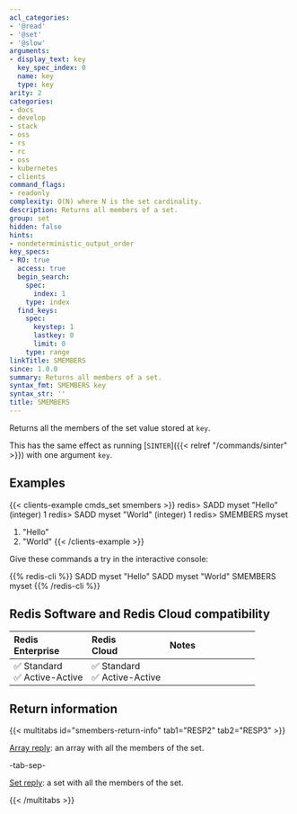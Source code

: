 ```yaml
---
acl_categories:
- '@read'
- '@set'
- '@slow'
arguments:
- display_text: key
  key_spec_index: 0
  name: key
  type: key
arity: 2
categories:
- docs
- develop
- stack
- oss
- rs
- rc
- oss
- kubernetes
- clients
command_flags:
- readonly
complexity: O(N) where N is the set cardinality.
description: Returns all members of a set.
group: set
hidden: false
hints:
- nondeterministic_output_order
key_specs:
- RO: true
  access: true
  begin_search:
    spec:
      index: 1
    type: index
  find_keys:
    spec:
      keystep: 1
      lastkey: 0
      limit: 0
    type: range
linkTitle: SMEMBERS
since: 1.0.0
summary: Returns all members of a set.
syntax_fmt: SMEMBERS key
syntax_str: ''
title: SMEMBERS
---
```

Returns all the members of the set value stored at `key`.

This has the same effect as running [`SINTER`]({{< relref "/commands/sinter" >}}) with one argument `key`.

## Examples

{{< clients-example cmds_set smembers >}}
redis> SADD myset "Hello"
(integer) 1
redis> SADD myset "World"
(integer) 1
redis> SMEMBERS myset
1) "Hello"
2) "World"
{{< /clients-example >}}

Give these commands a try in the interactive console:

{{% redis-cli %}}
SADD myset "Hello"
SADD myset "World"
SMEMBERS myset
{{% /redis-cli %}}

## Redis Software and Redis Cloud compatibility

| Redis<br />Enterprise | Redis<br />Cloud | <span style="min-width: 9em; display: table-cell">Notes</span> |
|:----------------------|:-----------------|:------|
| <span title="Supported">&#x2705; Standard</span><br /><span title="Supported"><nobr>&#x2705; Active-Active</nobr></span> | <span title="Supported">&#x2705; Standard</span><br /><span title="Supported"><nobr>&#x2705; Active-Active</nobr></span> |  |

## Return information

{{< multitabs id="smembers-return-info" 
    tab1="RESP2" 
    tab2="RESP3" >}}

[Array reply](../../develop/reference/protocol-spec#arrays): an array with all the members of the set.

-tab-sep-

[Set reply](../../develop/reference/protocol-spec#sets): a set with all the members of the set.

{{< /multitabs >}}
